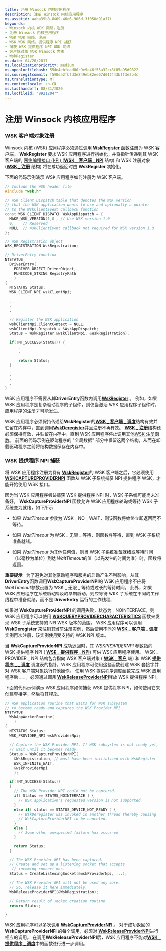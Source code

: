 ```yaml
---
title: 注册 Winsock 内核应用程序
description: 注册 Winsock 内核应用程序
ms.assetid: aaba39b8-8609-46e6-906d-3f050d91af7f
keywords:
- Winsock 内核 WDK 网络，注册
- 注册 Winsock 内核应用程序
- WSK WDK 网络，注册
- WSK WDK 网络，提供程序 NPI 捕获
- 捕获 WSK 提供程序 NPI WDK 网络
- 客户端对象 WDK Winsock 内核
- WskRegister
ms.date: 04/20/2017
ms.localizationpriority: medium
ms.openlocfilehash: 55de4ebfead80c9e9e46f55a32cc8f85a95d9822
ms.sourcegitcommit: f500ea2fbfd3e849eb82ee67d011443bff3e2b4c
ms.translationtype: MT
ms.contentlocale: zh-CN
ms.lasthandoff: 08/31/2020
ms.locfileid: "89212047"
---
```

# <a name="registering-a-winsock-kernel-application"></a>注册 Winsock 内核应用程序


### <a name="wsk-client-object-registration"></a>WSK 客户端对象注册

Winsock 内核 (WSK) 应用程序必须通过调用 [**WskRegister**](/windows-hardware/drivers/ddi/wsk/nf-wsk-wskregister) 函数注册为 WSK 客户端。 **WskRegister** 要求 WSK 应用程序进行初始化，并将指针传递到其 WSK 客户端的 [网络编程接口 (NPI) ](network-programming-interface.md) ([**WSK \_ 客户端 \_ NPI**](/windows-hardware/drivers/ddi/wsk/ns-wsk-_wsk_client_npi) 结构) 和 WSK 注册对象 ([**WSK \_ 注册**](/windows-hardware/drivers/ddi/wsk/ns-wsk-_wsk_registration) 结构) 将在成功返回时由 **WskRegister** 初始化。

下面的代码示例演示 WSK 应用程序如何注册为 WSK 客户端。

```C++
// Include the WSK header file
#include "wsk.h"

// WSK Client Dispatch table that denotes the WSK version
// that the WSK application wants to use and optionally a pointer
// to the WskClientEvent callback function
const WSK_CLIENT_DISPATCH WskAppDispatch = {
  MAKE_WSK_VERSION(1,0), // Use WSK version 1.0
  0,    // Reserved
  NULL  // WskClientEvent callback not required for WSK version 1.0
};

// WSK Registration object
WSK_REGISTRATION WskRegistration;

// DriverEntry function
NTSTATUS
  DriverEntry(
    PDRIVER_OBJECT DriverObject,
    PUNICODE_STRING RegistryPath
    )
{
  NTSTATUS Status;
  WSK_CLIENT_NPI wskClientNpi;

  .
  . 
  .

  // Register the WSK application
  wskClientNpi.ClientContext = NULL;
  wskClientNpi.Dispatch = &WskAppDispatch;
  Status = WskRegister(&wskClientNpi, &WskRegistration);

  if(!NT_SUCCESS(Status)) {
      .
      .
      .
      return Status;
  }

  .
  . 
  .
}
```

WSK 应用程序不需要从其**DriverEntry**函数内调用[**WskRegister**](/windows-hardware/drivers/ddi/wsk/nf-wsk-wskregister) 。 例如，如果 WSK 应用程序是复杂驱动程序的子组件，则仅当激活 WSK 应用程序子组件时，应用程序的注册才可能发生。

WSK 应用程序必须保持传递给**WskRegister**的[**WSK \_ 客户端 \_ 调度**](/windows-hardware/drivers/ddi/wsk/ns-wsk-_wsk_client_dispatch)结构有效并驻留在内存中，直到调用[**WskDeregister**](/windows-hardware/drivers/ddi/wsk/nf-wsk-wskderegister)并且注册不再有效。 [**WSK \_ 注册**](/windows-hardware/drivers/ddi/wsk/ns-wsk-_wsk_registration)结构还必须保持有效，并驻留在内存中，直到 WSK 应用程序停止调用其他[WSK 注册函数](/windows-hardware/drivers/ddi/_netvista/)。 前面的代码示例在驱动程序的 "全局数据" 部分中保留这两个结构，从而在卸载驱动程序之前将结构数据保存在内存中。

### <a name="wsk-provider-npi-capture"></a>WSK 提供程序 NPI 捕获

将 WSK 应用程序注册为具有 [**WskRegister**](/windows-hardware/drivers/ddi/wsk/nf-wsk-wskregister)的 WSK 客户端之后，它必须使用 [**WSKCAPTUREPROVIDERNPI**](/windows-hardware/drivers/ddi/wsk/nf-wsk-wskcaptureprovidernpi) 函数从 WSK 子系统捕获 NPI 提供程序 WSK，才能开始使用 WSK 接口。

因为当 WSK 应用程序尝试捕获 WSK 提供程序 NPI 时，WSK 子系统可能尚未准备好， **WskCaptureProviderNPI** 函数允许 WSK 应用程序轮询或等待 WSK 子系统变为就绪，如下所示：

-   如果 *WaitTimeout* 参数为 WSK \_ NO \_ WAIT，则该函数将始终立即返回而不等待。

-   如果 *WaitTimeout* 为 WSK \_ 无限 \_ 等待，则函数将等待，直到 WSK 子系统准备就绪。

-   如果 *WaitTimeout* 为其他任何值，则当 WSK 子系统准备就绪或等待时间（以毫秒为单位）到达 *WaitTimeout*的值（以先发生的时间为准）时，函数将返回。

**重要提示**   为了避免对其他驱动程序和服务的启动产生不利影响，从其**DriverEntry**函数调用**WskCaptureProviderNPI**的 WSK 应用程序不应将*WaitTimeout*参数设置为 WSK \_ 无限 \_ 等待或过长的等待时间。 此外，如果 WSK 应用程序在系统启动阶段的早期启动，则应等待 WSK 子系统在不同的工作线程中准备就绪，而不是 **DriverEntry** 运行的工作线程。

 

如果对 **WskCaptureProviderNPI** 的调用失败，状态为 \_ NOINTERFACE，则 WSK 应用程序可以使用 [**WSKQUERYPROVIDERCHARACTERISTICS**](/windows-hardware/drivers/ddi/wsk/nf-wsk-wskqueryprovidercharacteristics) 函数来发现 WSK 子系统支持的 NPI WSK 版本的范围。 WSK 应用程序可以调用 **WskDeregister** 来注销其当前注册实例，然后使用不同的 [**WSK \_ 客户端 \_ 调度**](/windows-hardware/drivers/ddi/wsk/ns-wsk-_wsk_client_dispatch) 实例再次注册，该实例使用受支持的 WSK NPI 版本。

当 **WskCaptureProviderNPI** 成功返回时，其 *WSKPROVIDERNPI* 参数指向 WSK 提供程序 NPI ( [**WSK \_ 提供程序 \_ NPI**](/windows-hardware/drivers/ddi/wsk/ns-wsk-_wsk_provider_npi)) 可供 WSK 应用程序使用。 WSK \_ PROVIDER \_ NPI 结构包含指向 WSK 客户端对象 ( [**WSK \_ 客户**](./wsk-client.md) 端) 和 WSK [**提供程序 \_ \_ 调度**](/windows-hardware/drivers/ddi/wsk/ns-wsk-_wsk_provider_dispatch) 调度表的指针，WSK 应用程序可使用这些函数创建 WSK 套接字并对 WSK 客户端对象执行其他操作。 使用 WSK 提供程序调度函数完成 WSK 应用程序后 \_ \_ ，必须通过调用 [**WskReleaseProviderNPI**](/windows-hardware/drivers/ddi/wsk/nf-wsk-wskreleaseprovidernpi)释放 WSK 提供程序 NPI。

下面的代码示例演示 WSK 应用程序如何捕获 WSK 提供程序 NPI，如何使用它来创建套接字，然后将其释放。

```C++
// WSK application routine that waits for WSK subsystem
// to become ready and captures the WSK Provider NPI
NTSTATUS
  WskAppWorkerRoutine(
    )
{
  NTSTATUS Status;
  WSK_PROVIDER_NPI wskProviderNpi;
 
  // Capture the WSK Provider NPI. If WSK subsystem is not ready yet,
  // wait until it becomes ready.
  Status = WskCaptureProviderNPI(
    &WskRegistration, // must have been initialized with WskRegister
    WSK_INFINITE_WAIT,
    &wskProviderNpi
    );

  if(!NT_SUCCESS(Status))
  {
    // The WSK Provider NPI could not be captured.
    if( Status == STATUS_NOINTERFACE ) {
      // WSK application's requested version is not supported
    }
    else if( status == STATUS_DEVICE_NOT_READY ) {
      // WskDeregister was invoked in another thread thereby causing
      // WskCaptureProviderNPI to be canceled.
    } 
    else {
      // Some other unexpected failure has occurred
    }

    return Status;
  }

  // The WSK Provider NPI has been captured.
  // Create and set up a listening socket that accepts
   // incoming connections.
  Status = CreateListeningSocket(&wskProviderNpi, ...);

  // The WSK Provider NPI will not be used any more.
  // So, release it here immediately.
  WskReleaseProviderNPI(&WskRegistration);

  // Return result of socket creation routine
  return Status;

}
```

WSK 应用程序可以多次调用 [**WskCaptureProviderNPI**](/windows-hardware/drivers/ddi/wsk/nf-wsk-wskcaptureprovidernpi) 。 对于成功返回的 **WskCaptureProviderNPI** 的每个调用，必须对 [**WskReleaseProviderNPI**](/windows-hardware/drivers/ddi/wsk/nf-wsk-wskreleaseprovidernpi)进行相应的调用。 在调用**WskReleaseProviderNPI**后，WSK 应用程序不能对[**WSK \_ 提供程序 \_ 调度**](/windows-hardware/drivers/ddi/wsk/ns-wsk-_wsk_provider_dispatch)中的函数进行进一步调用。

 

